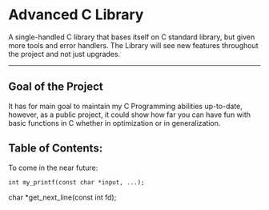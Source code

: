 # Advanced C Library

A single-handled C library that bases itself on C standard library, but given more tools and error handlers.
The Library will see new features throughout the project and not just upgrades.

***

## Goal of the Project

It has for main goal to maintain my C Programming abilities up-to-date, however, as a public project, it could show how far you can have fun with basic functions in C
whether in optimization or in generalization.

## Table of Contents:

To come in the near future:

<code>int my_printf(const char *input, ...);</code>

char *get_next_line(const int fd);
